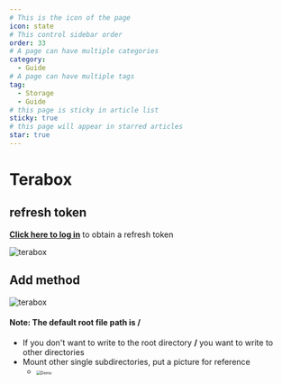 ```yaml
---
# This is the icon of the page
icon: state
# This control sidebar order
order: 33
# A page can have multiple categories
category:
  - Guide
# A page can have multiple tags
tag:
  - Storage
  - Guide
# this page is sticky in article list
sticky: true
# this page will appear in starred articles
star: true
---
```


# Terabox


## refresh token

[**Click here to log in**](https://www.terabox.com/) to obtain a refresh token

![terabox](/img/drivers/terabox/terabox1.png)

## Add method

![terabox](/img/drivers/terabox/terabox2.png)



#### Note: The default root file path is /

- If you don't want to write to the root directory **/** you want to write to other directories
- Mount other single subdirectories, put a picture for reference
   - <img src="/img/drivers/terabox/terabox3.png" alt="Demo" style="zoom:50%;" />



